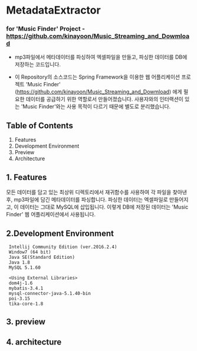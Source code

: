 # MetadataExtractor
### for 'Music Finder' Project - <https://github.com/kinayoon/Music_Streaming_and_Dowmload>


+ mp3파일에서 메타데이터를 파싱하여 엑셀파일을 만들고, 파싱한 데이터를 DB에 저장하는 코드입니다. 

+ 이 Repository의 소스코드는 Spring Framework을 이용한 웹 어플리케이션 프로젝트 'Music Finder'
  (https://github.com/kinayoon/Music_Streaming_and_Dowmload) 에게 필요한 데이터를 공급하기 위한 역할로서 만들어졌습니다.
  사용자와의 인터랙션이 있는 'Music Finder'와는 사용 목적이 다르기 때문에 별도로 분리했습니다.


## Table of Contents
  1. Features 
  2. Development Environment 
  3. Preview
  4. Architecture
  
## 1. Features
  모든 데이터를 담고 있는 최상위 디렉토리에서 재귀함수를 사용하여 각 파일을 찾아낸 후, mp3파일에 담긴 메타데이터를 파싱합니다.
  파싱한 데이터는 엑셀파일로 만들어지고, 이 데이터는 그대로 MySQL에 삽입됩니다.
  이렇게 DB에 저장된 데이터는 'Music Finder' 웹 어플리케이션에서 사용됩니다.
  
## 2.Development Environment
     Intellij Community Edition (ver.2016.2.4)   
     Window7 (64 bit)
     Java SE(Standard Edition)
     Java 1.8 
     MySQL 5.1.60
   
     <Using External Libraries>
     dom4j-1.6
     mybatis-3.4.1
     mysql-connector-java-5.1.40-bin
     poi-3.15
     tika-core-1.8  

## 3. preview


## 4. architecture
  

